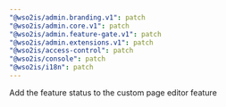 ```yaml
---
"@wso2is/admin.branding.v1": patch
"@wso2is/admin.core.v1": patch
"@wso2is/admin.feature-gate.v1": patch
"@wso2is/admin.extensions.v1": patch
"@wso2is/access-control": patch
"@wso2is/console": patch
"@wso2is/i18n": patch
---
```


Add the feature status to the custom page editor feature
